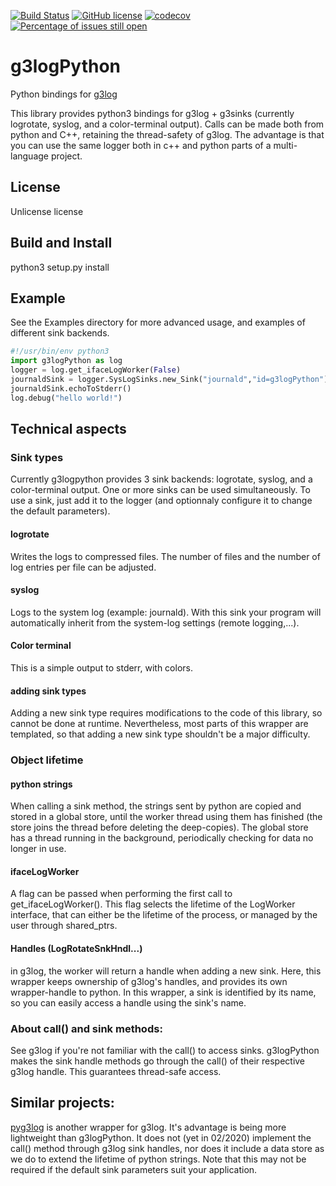 [![Build Status](https://travis-ci.org/JoelStienlet/g3logPython.svg?branch=master)](https://travis-ci.org/JoelStienlet/g3logPython)
[![GitHub license](https://img.shields.io/badge/license-Unlicense-brightgreen)](https://github.com/JoelStienlet/g3logPython/blob/master/LICENSE)
[![codecov](https://codecov.io/gh/JoelStienlet/g3logPython/branch/master/graph/badge.svg)](https://codecov.io/gh/JoelStienlet/g3logPython)
[![Percentage of issues still open](http://isitmaintained.com/badge/open/JoelStienlet/g3logPython.svg)](http://isitmaintained.com/project/JoelStienlet/g3logPython "Percentage of issues still open")

# g3logPython
Python bindings for [g3log](https://github.com/KjellKod/g3log.git)

This library provides python3 bindings for g3log + g3sinks (currently logrotate, syslog, and a color-terminal output).
Calls can be made both from python and C++, retaining the thread-safety of g3log.
The advantage is that you can use the same logger both in c++ and python parts of a multi-language project.

## License
Unlicense license

## Build and Install
python3 setup.py install

## Example
See the Examples directory for more advanced usage, and examples of different sink backends.

```python
#!/usr/bin/env python3
import g3logPython as log
logger = log.get_ifaceLogWorker(False)
journaldSink = logger.SysLogSinks.new_Sink("journald","id=g3logPython")
journaldSink.echoToStderr()
log.debug("hello world!")
```

## Technical aspects
### Sink types

Currently g3logpython provides 3 sink backends: logrotate, syslog, and a color-terminal output. One or more sinks can be used simultaneously. To use a sink, just add it to the logger (and optionnaly configure it to change the default parameters).

#### logrotate
Writes the logs to compressed files. The number of files and the number of log entries per file can be adjusted.

#### syslog
Logs to the system log (example: journald). With this sink your program will automatically inherit from the system-log settings (remote logging,...).

#### Color terminal
This is a simple output to stderr, with colors.

#### adding sink types
Adding a new sink type requires modifications to the code of this library, so cannot be done at runtime. Nevertheless, most parts of this wrapper are templated, so that adding a new sink type shouldn't be a major difficulty.

### Object lifetime

#### python strings

When calling a sink method, the strings sent by python are copied and stored in a global store, until the worker thread using them has finished (the store joins the thread before deleting the deep-copies).
The global store has a thread running in the background, periodically checking for data no longer in use.

#### ifaceLogWorker
A flag can be passed when performing the first call to get_ifaceLogWorker(). This flag selects the lifetime of the LogWorker interface, that can either be the lifetime of the process, or managed by the user through shared_ptrs.

#### Handles (LogRotateSnkHndl...)
in g3log, the worker will return a handle when adding a new sink. Here, this wrapper keeps ownership of g3log's handles, and provides its own wrapper-handle to python. In this wrapper, a sink is identified by its name, so you can easily access a handle using the sink's name.

### About call() and sink methods:
See g3log if you're not familiar with the call() to access sinks.
g3logPython makes the sink handle methods go through the call() of their respective g3log handle. This guarantees thread-safe access. 

## Similar projects:
[pyg3log](https://github.com/GreyDireWolf/pyg3log.git) is another wrapper for g3log. It's advantage is being more lightweight than g3logPython. It does not (yet in 02/2020) implement the call() method through g3log sink handles, nor does it include a data store as we do to extend the lifetime of python strings.  Note that this may not be required if the default sink parameters suit your application.

